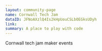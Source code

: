 ```yaml
---
layout: community-page
name: Cornwall Tech Jam
dataID: JFNoAXzlQ4Is2kHpUouCSLbOEGksUDyh
link:
summary: A place to play with code
---
```

Cornwall tech jam maker events
